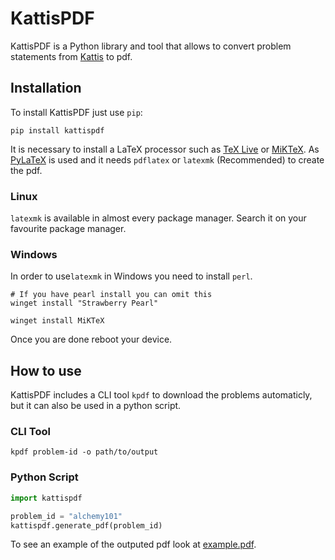 # KattisPDF

KattisPDF is a Python library and tool that allows to convert problem statements from [Kattis](https://open.kattis.com) to pdf.

## Installation

To install KattisPDF just use `pip`:

```
pip install kattispdf
```

It is necessary to install a LaTeX processor such as [TeX Live](https://tug.org/texlive/) or [MiKTeX](https://miktex.org/). As [PyLaTeX](https://github.com/JelteF/PyLaTeX/tree/master) is used and it needs `pdflatex` or `latexmk` (Recommended) to create the pdf.

### Linux
`latexmk` is available in almost every package manager. Search it on your favourite package manager.
### Windows
In order to use`latexmk` in Windows you need to install `perl`.

```
# If you have pearl install you can omit this
winget install "Strawberry Pearl" 
```
```
winget install MiKTeX
```
Once you are done reboot your device.
## How to use
KattisPDF includes a CLI tool `kpdf` to download the problems automaticly, but it can also be used in a python script.
### CLI Tool
```
kpdf problem-id -o path/to/output
```
### Python Script
```python
import kattispdf

problem_id = "alchemy101"
kattispdf.generate_pdf(problem_id)
```

To see an example of the outputed pdf look at [example.pdf](https://github.com/NotTete/kattispdf/blob/main/example.pdf).

